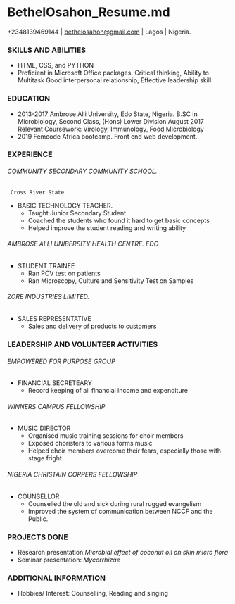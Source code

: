 # BethelOsahon_Resume.md

+2348139469144 | bethelosahon@gmail.com | Lagos | Nigeria.                                                                                                                                                            
### SKILLS AND ABILITIES

- HTML, CSS, and PYTHON
- Proficient in Microsoft Office packages. Critical thinking, Ability to Multitask
 Good interpersonal relationship, Effective leadership skill.

### EDUCATION

- 2013-2017 Ambrose Alli University, Edo State, Nigeria.
B.SC in Microbiology,  Second Class, (Hons) Lower Division	August 2017
Relevant Coursework: Virology, Immunology, Food Microbiology
- 2019 Femcode Africa bootcamp. Front end web development.


### EXPERIENCE

 ###### COMMUNITY SECONDARY COMMUNITY SCHOOL. 
     Cross River State 
- BASIC TECHNOLOGY TEACHER.                                                                     
  - Taught Junior Secondary Student
  - Coached the students who found it hard to get basic concepts
  - Helped improve the student reading and writing ability

###### AMBROSE ALLI UNIBERSITY HEALTH CENTRE.	EDO
- STUDENT TRAINEE	
  - Ran PCV test on patients
  - Ran Microscopy, Culture and Sensitivity Test on Samples

 ###### ZORE INDUSTRIES LIMITED.                                                                         
 - SALES REPRESENTATIVE  
   - Sales and delivery of products to customers

### LEADERSHIP AND VOLUNTEER ACTIVITIES

 ###### EMPOWERED FOR PURPOSE GROUP
 - FINANCIAL SECRETEARY
   - Record keeping of all financial income and expenditure
  
###### WINNERS CAMPUS FELLOWSHIP
- MUSIC DIRECTOR
  - Organised music training sessions for choir members
  - Exposed choristers to various forms music
  - Helped choir members overcome their fears, especially those with stage fright
 
###### NIGERIA CHRISTAIN CORPERS FELLOWSHIP 
- COUNSELLOR
  - Counselled the old and sick during rural rugged evangelism
  - Improved the system of communication between NCCF and the Public.

### PROJECTS DONE
- Research presentation:_Microbial effect of coconut oil on skin micro flora_
- Seminar presentation: _Mycorrhizae_

### ADDITIONAL INFORMATION
- Hobbies/ Interest: Counselling, Reading and singing

